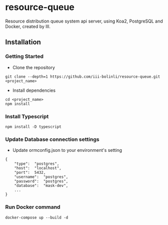 # resource-queue

Resource distribution queue system api server, using Koa2, PostgreSQL and Docker, created by III.

## Installation

### Getting Started

- Clone the repository

```
git clone --depth=1 https://github.com/iii-bolinli/resource-queue.git <project_name>
```

- Install dependencies

```
cd <project_name>
npm install
```

### Install Typescript

```
npm install -D typescript
```

### Update Database connection settings

- Update ormconfig.json to your environment's setting

```
{
	"type":  "postgres",
	"host":  "localhost",
	"port":  5432,
	"username":  "postgres",
	"password":  "postgres",
	"database":  "mask-dev",
	...
}
```

### Run Docker command

    docker-compose up --build -d
